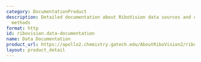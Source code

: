 ```yaml
---
category: DocumentationProduct
description: Detailed documentation about RiboVision data sources and computational
  methods
format: http
id: ribovision.data-documentation
name: Data Documentation
product_url: https://apollo2.chemistry.gatech.edu/AboutRiboVision2/ribovision_data/
layout: product_detail
---
```

